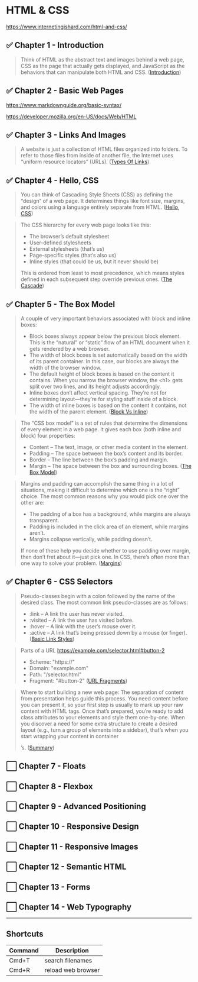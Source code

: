 # HTML & CSS

https://www.internetingishard.com/html-and-css/

## ✅ Chapter 1 - Introduction

> Think of HTML as the abstract text and images behind a web page, CSS as the page that actually gets displayed, and JavaScript as the behaviors that can manipulate both HTML and CSS. ([Introduction](https://www.internetingishard.com/html-and-css/introduction/#html-css-and-javascript))

## ✅ Chapter 2 - Basic Web Pages

https://www.markdownguide.org/basic-syntax/

https://developer.mozilla.org/en-US/docs/Web/HTML

## ✅ Chapter 3 - Links And Images

> A website is just a collection of HTML files organized into folders. To refer to those files from inside of another file, the Internet uses “uniform resource locators” (URLs). ([Types Of Links](https://www.internetingishard.com/html-and-css/links-and-images/#absolute-relative-and-root-relative-links))

## ✅ Chapter 4 - Hello, CSS

> You can think of Cascading Style Sheets (CSS) as defining the “design” of a web page. It determines things like font size, margins, and colors using a language entirely separate from HTML. ([Hello, CSS](https://www.internetingishard.com/html-and-css/hello-css/))

> The CSS hierarchy for every web page looks like this:
> * The browser’s default stylesheet
> * User-defined stylesheets
> * External stylesheets (that’s us)
> * Page-specific styles (that’s also us)
> * Inline styles (that could be us, but it never should be)
>
> This is ordered from least to most precedence, which means styles defined in each subsequent step override previous ones. ([The Cascade](https://www.internetingishard.com/html-and-css/hello-css/#the-cascade))

## ✅ Chapter 5 - The Box Model

> A couple of very important behaviors associated with block and inline boxes:
> * Block boxes always appear below the previous block element. This is the “natural” or “static” flow of an HTML document when it gets rendered by a web browser.
> * The width of block boxes is set automatically based on the width of its parent container. In this case, our blocks are always the width of the browser window.
> * The default height of block boxes is based on the content it contains. When you narrow the browser window, the &lt;h1&gt; gets split over two lines, and its height adjusts accordingly.
> * Inline boxes don’t affect vertical spacing. They’re not for determining layout—they’re for styling stuff inside of a block.
> * The width of inline boxes is based on the content it contains, not the width of the parent element.
> ([Block Vs Inline](https://www.internetingishard.com/html-and-css/css-box-model/#block-elements-and-inline-elements))

> The “CSS box model” is a set of rules that determine the dimensions of every element in a web page. It gives each box (both inline and block) four properties:
> * Content – The text, image, or other media content in the element.
> * Padding – The space between the box’s content and its border.
> * Border – The line between the box’s padding and margin.
> * Margin – The space between the box and surrounding boxes.
> ([The Box Model](https://www.internetingishard.com/html-and-css/css-box-model/#content-padding-border-and-margin))

> Margins and padding can accomplish the same thing in a lot of situations, making it difficult to determine which one is the “right” choice. The most common reasons why you would pick one over the other are:
> * The padding of a box has a background, while margins are always transparent.
> * Padding is included in the click area of an element, while margins aren’t.
> * Margins collapse vertically, while padding doesn’t.
>
> If none of these help you decide whether to use padding over margin, then don’t fret about it—just pick one. In CSS, there’s often more than one way to solve your problem. ([Margins](https://www.internetingishard.com/html-and-css/css-box-model/#margins))

## ✅ Chapter 6 - CSS Selectors

> Pseudo-classes begin with a colon followed by the name of the desired class. The most common link pseudo-classes are as follows:
> * :link – A link the user has never visited.
> * :visited – A link the user has visited before.
> * :hover – A link with the user’s mouse over it.
> * :active – A link that’s being pressed down by a mouse (or finger). ([Basic Link Styles](https://www.internetingishard.com/html-and-css/css-selectors/#pseudo-classes-for-links))

> Parts of a URL https://example.com/selector.html#button-2
> * Scheme: "https://"
> * Domain: "example.com"
> * Path: "/selector.html"
> * Fragment: "#button-2" ([URL Fragments](https://www.internetingishard.com/html-and-css/css-selectors/#id-selectors))

> Where to start building a new web page:
> The separation of content from presentation helps guide this process. You need content before you can present it, so your first step is usually to mark up your raw content with HTML tags. Once that’s prepared, you’re ready to add class attributes to your elements and style them one-by-one. When you discover a need for some extra structure to create a desired layout (e.g., turn a group of elements into a sidebar), that’s when you start wrapping your content in container <div>’s. ([Summary](https://www.internetingishard.com/html-and-css/css-selectors/#summary))

## ⬜ Chapter 7 - Floats

## ⬜ Chapter 8 - Flexbox

## ⬜ Chapter 9 - Advanced Positioning

## ⬜ Chapter 10 - Responsive Design

## ⬜ Chapter 11 - Responsive Images

## ⬜ Chapter 12 - Semantic HTML

## ⬜ Chapter 13 - Forms

## ⬜ Chapter 14 - Web Typography

---

## Shortcuts
| Command | Description |
| ------- | ----------- |
| Cmd+T   | search filenames |
| Cmd+R   | reload web browser |
